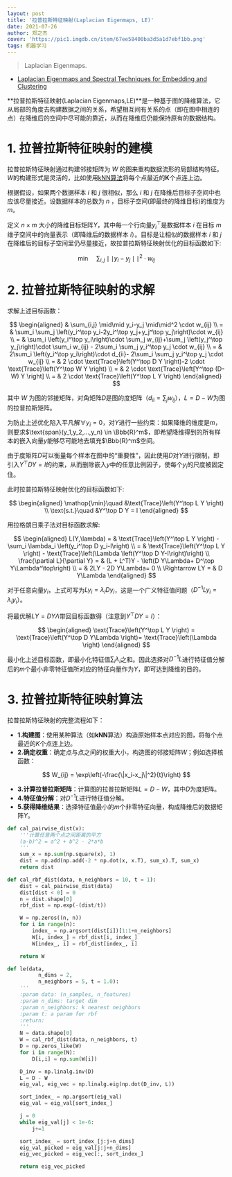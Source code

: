 ```yaml
---
layout: post
title: '拉普拉斯特征映射(Laplacian Eigenmaps, LE)'
date: 2021-07-26
author: 郑之杰
cover: 'https://pic1.imgdb.cn/item/67ee58400ba3d5a1d7ebf1bb.png'
tags: 机器学习
---
```


> Laplacian Eigenmaps.

- [Laplacian Eigenmaps and Spectral Techniques for Embedding and Clustering](https://papers.nips.cc/paper_files/paper/2001/hash/f106b7f99d2cb30c3db1c3cc0fde9ccb-Abstract.html)

**拉普拉斯特征映射(Laplacian Eigenmaps,LE)**是一种基于图的降维算法，它从局部的角度去构建数据之间的关系，希望相互间有关系的点（即在图中相连的点）在降维后的空间中尽可能的靠近，从而在降维后仍能保持原有的数据结构。

# 1. 拉普拉斯特征映射的建模

拉普拉斯特征映射通过构建邻接矩阵为 $W$ 的图来重构数据流形的局部结构特征。$W$的构建形式是灵活的，比如使用[kNN算法](https://0809zheng.github.io/2020/03/23/knn.html)将每个点最近的**K**个点连上边。

根据假设，如果两个数据样本 $i$ 和 $j$ 很相似，那么 $i$ 和 $j$ 在降维后目标子空间中也应该尽量接近。设数据样本的总数为 $n$ ，目标子空间(即最终的降维目标)的维度为 $m$。 

定义 $n×m$ 大小的降维目标矩阵$Y$，其中每一个行向量$y_i^\top$是数据样本 $i$ 在目标 $m$ 维子空间中的向量表示（即降维后的数据样本 $i$）。目标是让相似的数据样本 $i$ 和 $j$ 在降维后的目标子空间里仍尽量接近，故拉普拉斯特征映射优化的目标函数如下:

$$
\mathop{\min}\quad \sum_{i,j} \mid\mid y_i-y_j \mid\mid^2 \cdot w_{ij}
$$

# 2. 拉普拉斯特征映射的求解

求解上述目标函数：

$$
\begin{aligned}
& \sum_{i,j} \mid\mid y_i-y_j \mid\mid^2 \cdot w_{ij} \\
= & \sum_i \sum_j \left(y_i^\top y_i-2y_i^\top y_j+y_j^\top y_j\right)\cdot w_{ij} \\
= & \sum_i \left(y_i^\top y_i\right)\cdot \sum_j w_{ij}+\sum_j \left(y_j^\top y_j\right)\cdot  \sum_i w_{ij} - 2\sum_i \sum_j y_i^\top y_j \cdot w_{ij}  \\
= & 2\sum_i \left(y_i^\top y_i\right)\cdot d_{ii}- 2\sum_i \sum_j y_i^\top y_j \cdot w_{ij}  \\
= & 2 \cdot \text{Trace}\left(Y^\top D Y \right)-2 \cdot \text{Trace}\left(Y^\top W Y \right) \\
= & 2 \cdot \text{Trace}\left[Y^\top (D-W) Y \right] \\
= & 2 \cdot \text{Trace}\left(Y^\top L Y \right)
\end{aligned}
$$

其中 $W$ 为图的邻接矩阵，对角矩阵$D$是图的度矩阵（$d_{ii}=\sum_j w_{ij}$），$L=D-W$为图的拉普拉斯矩阵。

为防止上述优化陷入平凡解$\forall y_i=0$，对$Y$进行一些约束：如果降维的维度是$m$，则要求$\text{span}(y_1,y_2,...,y_n) \in \Bbb{R}^m$，即希望降维得到的所有样本的嵌入向量$y$能够尽可能地去填充$\Bbb{R}^m$空间。

由于度矩阵$D$可以衡量每个样本在图中的“重要性”，因此使用$D$对$Y$进行限制，即引入$Y^\top D Y = I$的约束，从而删除嵌入$y$中的任意比例因子，使每个$y_i$的尺度被固定住。

此时拉普拉斯特征映射优化的目标函数如下:

$$
\begin{aligned}
\mathop{\min}\quad &\text{Trace}\left(Y^\top L Y \right) \\
\text{s.t.}\quad &Y^\top D Y = I
\end{aligned}
$$

用拉格朗日乘子法对目标函数求解:

$$
\begin{aligned}
L(Y,\lambda) = & \text{Trace}\left(Y^\top L Y \right) - \sum_i \lambda_i \left(y_i^\top D y_i-I\right) \\
= & \text{Trace}\left(Y^\top L Y \right) - \text{Trace}\left(\Lambda \left(Y^\top D Y-I\right)\right) \\
\frac{\partial L}{\partial Y} = & (L + L^T)Y - \left(D Y\Lambda+  D^\top Y\Lambda^\top\right) \\
= & 2LY -  2D Y\Lambda= 0 \\
\Rightarrow LY = & D Y\Lambda
\end{aligned}
$$

对于任意向量$y_i$，上式可写为$Ly_i=\lambda_iDy_i$，这是一个广义特征值问题（$D^{-1}Ly_i=\lambda_iy_i$）。

将最优解$LY = D Y\Lambda$带回目标函数得（注意到$Y^\top D Y=I$）：

$$
\begin{aligned}
\text{Trace}\left(Y^\top L Y \right) = \text{Trace}\left(Y^\top D Y\Lambda \right)= \text{Trace}\left(\Lambda \right)
\end{aligned}
$$

最小化上述目标函数，即最小化特征值$\sum_i \lambda_i$之和。因此选择对$D^{-1}L$进行特征值分解后的$m$个最小非零特征值所对应的特征向量作为$Y$，即可达到降维的目的。

# 3. 拉普拉斯特征映射算法

拉普拉斯特征映射的完整流程如下：

- **1.构建图**：使用某种算法（如**kNN**算法）构造原始样本点对应的图，将每个点最近的$K$个点连上边。
- **2.确定权重**：确定点与点之间的权重大小，构造图的邻接矩阵$W$；例如选择核函数：

$$
W_{ij} = \exp\left(-\frac{\|x_i-x_j\|^2}{t}\right)
$$

- **3.计算拉普拉斯矩阵**：计算图的拉普拉斯矩阵$L=D-W$，其中$D$为度矩阵。
- **4.特征值分解**：对$D^{-1}L$进行特征值分解。
- **5.获得降维结果**：选择特征值最小的$m$个非零特征向量，构成降维后的数据矩阵$Y$。

```python
def cal_pairwise_dist(x):
    '''计算任意两个点之间距离的平方
    (a-b)^2 = a^2 + b^2 - 2*a*b
    '''
    sum_x = np.sum(np.square(x), 1)
    dist = np.add(np.add(-2 * np.dot(x, x.T), sum_x).T, sum_x)
    return dist

def cal_rbf_dist(data, n_neighbors = 10, t = 1):
    dist = cal_pairwise_dist(data)
    dist[dist < 0] = 0
    n = dist.shape[0]
    rbf_dist = np.exp(-(dist/t))

    W = np.zeros((n, n))
    for i in range(n):
        index_ = np.argsort(dist[i])[1:1+n_neighbors]
        W[i, index_] = rbf_dist[i, index_]
        W[index_, i] = rbf_dist[index_, i]

    return W

def le(data,
          n_dims = 2,
          n_neighbors = 5, t = 1.0):
    '''
    :param data: (n_samples, n_features)
    :param n_dims: target dim
    :param n_neighbors: k nearest neighbors
    :param t: a param for rbf
    :return:
    '''
    N = data.shape[0]
    W = cal_rbf_dist(data, n_neighbors, t)
    D = np.zeros_like(W)
    for i in range(N):
        D[i,i] = np.sum(W[i])

    D_inv = np.linalg.inv(D)
    L = D - W
    eig_val, eig_vec = np.linalg.eig(np.dot(D_inv, L))

    sort_index_ = np.argsort(eig_val)
    eig_val = eig_val[sort_index_]

    j = 0
    while eig_val[j] < 1e-6:
        j+=1

    sort_index_ = sort_index_[j:j+n_dims]
    eig_val_picked = eig_val[j:j+n_dims]
    eig_vec_picked = eig_vec[:, sort_index_]

    return eig_vec_picked
```
